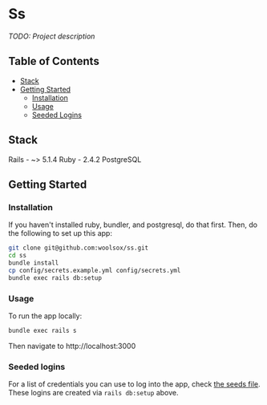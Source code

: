 # Ss

*TODO: Project description*

## Table of Contents

- [Stack](#stack)
- [Getting Started](#getting-started)
  - [Installation](#installation)
  - [Usage](#usage)
  - [Seeded Logins](#seeded-logins)

## Stack

Rails - ~> 5.1.4
Ruby - 2.4.2
PostgreSQL

## Getting Started

### Installation

If you haven't installed ruby, bundler, and postgresql, do that first. Then, do the following to
set up this app:

```sh
git clone git@github.com:woolsox/ss.git
cd ss
bundle install
cp config/secrets.example.yml config/secrets.yml
bundle exec rails db:setup
```

### Usage

To run the app locally:

```sh
bundle exec rails s
```
Then navigate to http://localhost:3000

### Seeded logins

For a list of credentials you can use to log into the app, check [the seeds file](db/seeds.rb).
These logins are created via `rails db:setup` above.
